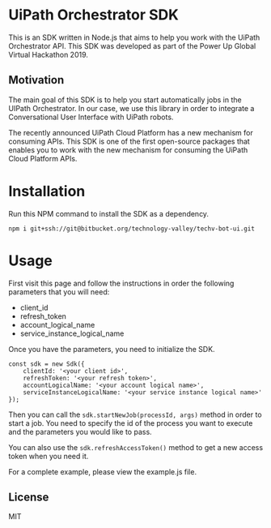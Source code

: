 # UiPath Orchestrator SDK
This is an SDK written in Node.js that aims to help you work with the UiPath Orchestrator API. This SDK was developed as part of the Power Up Global Virtual Hackathon 2019.

## Motivation
The main goal of this SDK is to help you start automatically jobs in the UIPath Orchestrator. In our case, we use this library in order to integrate a Conversational User Interface with UiPath robots.

The recently announced UiPath Cloud Platform has a new mechanism for consuming APIs. This SDK is one of the first open-source packages that enables you to work with the new mechanism for consuming the UiPath Cloud Platform APIs.

# Installation
Run this NPM command to install the SDK as a dependency.

```
npm i git+ssh://git@bitbucket.org/technology-valley/techv-bot-ui.git
```

# Usage
First visit this page and follow the instructions in order the following parameters that you will need:

- client_id
- refresh_token
- account_logical_name
- service_instance_logical_name

Once you have the parameters, you need to initialize the SDK.

```
const sdk = new Sdk({
    clientId: '<your client id>',
    refreshToken: '<your refresh token>',
    accountLogicalName: '<your account logical name>',
    serviceInstanceLogicalName: '<your service instance logical name>'
});
```

Then you can call the ```sdk.startNewJob(processId, args)``` method in order to start a job. You need to specify the id of the process you want to execute and the parameters you would like to pass.

You can also use the ```sdk.refreshAccessToken()``` method to get a new access token when you need it.

For a complete example, please view the example.js file.

## License
MIT
